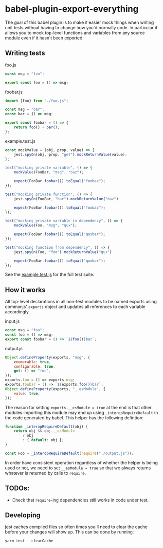 # babel-plugin-export-everything

The goal of this babel plugin is to make it easier mock things when
writing unit tests without having to change how you'd normally code.
In particular it allows you to mock top-level functions and variables
from any source module even if it hasn't been exported.

## Writing tests

foo.js
```js
const msg = "foo";

export const foo = () => msg;
```

foobar.js
```js
import {foo} from "./foo.js";

const msg = "bar";
const bar = () => msg;

export const foobar = () => {
    return foo() + bar();
};
```

example.test.js
```js
const mockValue = (obj, prop, value) => {
    jest.spyOn(obj, prop, "get").mockReturnValue(value);
};

test("mocking private variable", () => {
    mockValue(FooBar, "msg", "baz");

    expect(FooBar.foobar()).toEqual("foobaz");
});

test("mocking private function", () => {
    jest.spyOn(FooBar, "bar").mockReturnValue("baz")

    expect(FooBar.foobar()).toEqual("foobaz");
});

test("mocking private variable in dependency", () => {
    mockValue(Foo, "msg", "qux");

    expect(FooBar.foobar()).toEqual("quxbar");
});

test("mocking function from dependency", () => {
    jest.spyOn(Foo, "foo").mockReturnValue("qux")

    expect(FooBar.foobar()).toEqual("quxbar");
});
```

See the [example.test.js](example/example.test.js) for the full test
suite.

## How it works

All top-level declarations in all non-test modules to be named exports
using commonjs' `exports` object and updates all references to each
variable accordingly.

input.js
```js
const msg = "foo";
const foo = () => msg;
export const foobar = () => `${foo()}bar`;
```

output.js
```js
Object.defineProperty(exports, "msg", {
    enumerable: true,
    configurable: true,
    get: () => "foo",
});
exports.foo = () => exports.msg;
exports.foobar = () => `${exports.foo()}bar`;
Object.defineProperty(exports, "__esModule", {
    value: true,
});
```

The reason for setting `exports.__esModule = true` at the end is that
other modules importing this module may end up using `_interopRequireDefault`
in the code generated by babel.  This helper has the following defintion:

```js
function _interopRequireDefault(obj) {
    return obj && obj.__esModule 
        ? obj 
        : { default: obj };
}

const Foo = _interopRequireDefault(require("./output.js"));
```

In order have consistent operation regardless of whether the helper is
being used or not, we need to set `__esModule = true` so that we always
returns whatever is returned by calls to `require`.

## TODOs:

- Check that `require`-ing dependencies still works in code under test.

## Developing

jest caches compiled files so often times you'll need to clear the cache
before your changes will show up.  This can be done by running:

```
yarn test --clearCache
```
